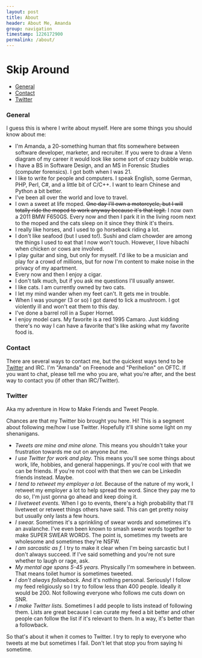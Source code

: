 ```yaml
---
layout: post
title: About
header: About Me, Amanda
group: navigation
timestamp: 1226172900
permalink: /about/
---
```

# Skip Around
  * [General](#general)
  * [Contact](#contact)
  * [Twitter](#twitter)

### General

I guess this is where I write about myself. Here are some things you should know about me:

 - I'm Amanda, a 20-something human that fits somewhere between software developer, marketer, and recruiter. If you were to draw a Venn diagram of my career it would look like some sort of crazy bubble wrap.
 - I have a BS in Software Design, and an MS in Forensic Studies (computer forensics). I got both when I was 21.
 - I like to write for people and computers. I speak English, some German, PHP, Perl, C#, and a little bit of C/C++. I want to learn Chinese and Python a bit better.
 - I've been all over the world and love to travel.
 - I own a sweet at life moped. ~~One day I'll own a motorcycle, but I will totally ride the moped to work anyway because it's that legit.~~ I now own a 2011 BMW F650GS. Every now and then I park it in the living room next to the moped and the cats sleep on it since they think it's theirs.
 - I really like horses, and I used to go horseback riding a lot.
 - I don't like seafood (but I used to!). Sushi and clam chowder are among the things I used to eat that I now won't touch. However, I love hibachi when chicken or cows are involved.
 - I play guitar and sing, but only for myself. I'd like to be a musician and play for a crowd of millions, but for now I'm content to make noise in the privacy of my apartment.
 - Every now and then I enjoy a cigar.
 - I don't talk much, but if you ask me questions I'll usually answer.
 - I like cats. I am currently owned by two cats.
 - I let my mind wander when my feet can't. It gets me in trouble.
 - When I was younger (3 or so) I got dared to lick a mushroom. I got violently ill and won't eat them to this day.
 - I've done a barrel roll in a Super Hornet.
 - I enjoy model cars. My favorite is a red 1995 Camaro. Just kidding there's no way I can have a favorite that's like asking what my favorite food is.

### Contact
There are several ways to contact me, but the quickest ways tend to be [Twitter](#twitter) and IRC. I'm "Amanda" on Freenode and "Perihelion" on OFTC. If you want to chat, please tell me who you are, what you're after, and the best way to contact you (if other than IRC/Twitter).

### Twitter

Aka my adventure in How to Make Friends and Tweet People.

Chances are that my Twitter bio brought you here. Hi! This is a segment about following me/how I use Twitter. Hopefully it'll shine some light on my shenanigans.

 - *Tweets are mine and mine alone.* This means you shouldn't take your frustration towards me out on anyone *but* me.
 - *I use Twitter for work and play.* This means you'll see some things about work, life, hobbies, and general happenings. If you're cool with that we can be friends. If you're not cool with that then we can be LinkedIn friends instead. Maybe.
 - *I tend to retweet my employer a lot.* Because of the nature of my work, I retweet my employer a lot to help spread the word. Since they pay me to do so, I'm just gonna go ahead and keep doing it.
 - *I livetweet events.* When I go to events, there's a high probability that I'll livetweet or retweet things others have said. This can get pretty noisy but usually only lasts a few hours. 
 - *I swear.* Sometimes it's a sprinkling of swear words and sometimes it's an avalanche. I've even been known to smash swear words together to make SUPER SWEAR WORDS. The point is, sometimes my tweets are wholesome and sometimes they're NSFW.
 - *I am sarcastic as f.* I try to make it clear when I'm being sarcastic but I don't always succeed. If I've said something and you're not sure whether to laugh or rage, ask.
 - *My mental age spans 5-45 years.* Physically I'm somewhere in between. That means toilet humor is sometimes tweeted.
 - *I don't always followback.* And it's nothing personal. Seriously! I follow my feed religiously so I try to follow less than 400 people. Ideally it would be 200. Not following everyone who follows me cuts down on SNR.
 - *I make Twitter lists.* Sometimes I add people to lists instead of following them. Lists are great because I can curate my feed a bit better and other people can follow the list if it's relevant to them. In a way, it's better than a followback.

So that's about it when it comes to Twitter. I try to reply to everyone who tweets at me but sometimes I fail. Don't let that stop you from saying hi sometime.